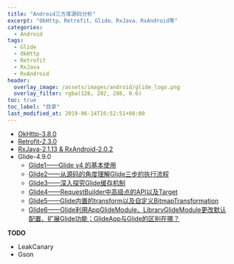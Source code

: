 ```yaml
---
title: "Android三方库源码分析"
excerpt: "OkHttp、Retrofit、Glide、RxJava、RxAndroid等"
categories:
  - Android
tags:
  - Glide
  - OkHttp
  - Retrofit
  - RxJava
  - RxAndroid
header:
  overlay_image: /assets/images/android/glide_logo.png
  overlay_filter: rgba(126, 202, 286, 0.6)
toc: true
toc_label: "目录"
last_modified_at: 2019-06-14T16:52:51+08:00
---
```


- [OkHttp-3.8.0](/android/week12-retrofit-okhttp/#okhttp3)
- [Retrofit-2.3.0](/android/week12-retrofit-okhttp/#retrofit)
- [RxJava-2.1.13 & RxAndroid-2.0.2](/android/week15-rxjava&rxandroid/#rtfsc)
- Glide-4.9.0
   - [Glide1——Glide v4 的基本使用](/android/glide1/)
   - [Glide2——从源码的角度理解Glide三步的执行流程](/android/glide2/)
   - [Glide3——深入探究Glide缓存机制](/android/glide3/)
   - [Glide4——RequestBuilder中高级点的API以及Target](/android/glide4/)
   - [Glide5——Glide内置的transform以及自定义BitmapTransformation](/android/glide5/)
   - [Glide6——Glide利用AppGlideModule、LibraryGlideModule更改默认配置、扩展Glide功能；GlideApp与Glide的区别在哪？](/android/glide6/)

**TODO**

- LeakCanary
- Gson
